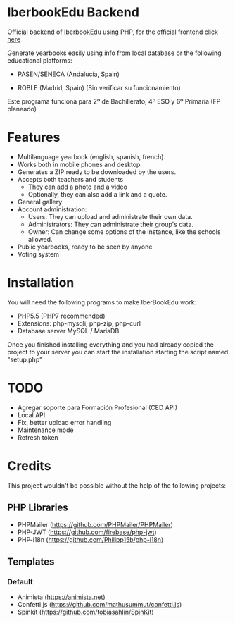 # IberbookEdu Backend

Official backend of IberbookEdu using PHP, for the official frontend click [here](https://github.com/pablouser1/IberbookEdu-frontend)

Generate yearbooks easily using info from local database or the following educational platforms:

* PASEN/SÉNECA (Andalucía, Spain)

* ROBLE (Madrid, Spain) (Sin verificar su funcionamiento)

Este programa funciona para 2º de Bachillerato, 4º ESO y 6º Primaria (FP planeado)

# Features

* Multilanguage yearbook (english, spanish, french).
* Works both in mobile phones and desktop.
* Generates a ZIP ready to be downloaded by the users.
* Accepts both teachers and students
  * They can add a photo and a video
  * Optionally, they can also add a link and a quote.
* General gallery
* Account administration:
  * Users: They can upload and administrate their own data.
  * Administrators: They can administrate their group's data.
  * Owner: Can change some options of the instance, like the schools allowed.
* Public yearbooks, ready to be seen by anyone
* Voting system

# Installation

You will need the following programs to make IberBookEdu work:
* PHP5.5 (PHP7 recommended)
* Extensions: php-mysqli, php-zip, php-curl
* Database server MySQL / MariaDB

Once you finished installing everything and you had already copied the project to your server you can start the installation starting the script named "setup.php"

# TODO

* Agregar soporte para Formación Profesional (CED API)
* Local API
* Fix, better upload error handling
* Maintenance mode
* Refresh token

# Credits

This project wouldn't be possible without the help of the following projects:

## PHP Libraries
* PHPMailer (https://github.com/PHPMailer/PHPMailer)
* PHP-JWT (https://github.com/firebase/php-jwt)
* PHP-i18n (https://github.com/Philipp15b/php-i18n)

## Templates
### Default
* Animista (https://animista.net)
* Confetti.js (https://github.com/mathusummut/confetti.js)
* Spinkit (https://github.com/tobiasahlin/SpinKit)

